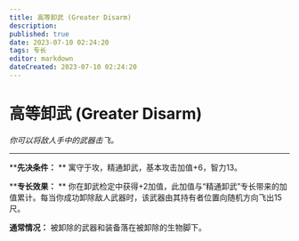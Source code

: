 ```yaml
---
title: 高等卸武 (Greater Disarm)
description: 
published: true
date: 2023-07-10 02:24:20
tags: 专长
editor: markdown
dateCreated: 2023-07-10 02:24:20
---
```


# 高等卸武 (Greater Disarm)

_你可以将敌人手中的武器击飞。_

---

****先决条件：** ** 寓守于攻，精通卸武，基本攻击加值+6，智力13。

****专长效果：** ** 你在卸武检定中获得+2加值，此加值与“精通卸武”专长带来的加值累计。每当你成功卸除敌人武器时，该武器由其持有者位置向随机方向飞出15尺。

**通常情况：** 被卸除的武器和装备落在被卸除的生物脚下。

